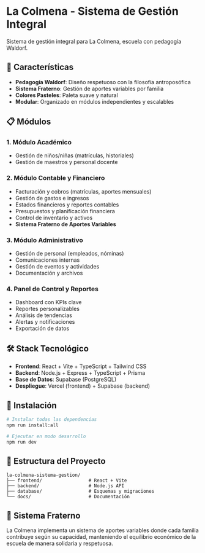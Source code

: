 # La Colmena - Sistema de Gestión Integral

Sistema de gestión integral para La Colmena, escuela con pedagogía Waldorf.

## 🌸 Características

- **Pedagogía Waldorf**: Diseño respetuoso con la filosofía antroposófica
- **Sistema Fraterno**: Gestión de aportes variables por familia
- **Colores Pasteles**: Paleta suave y natural
- **Modular**: Organizado en módulos independientes y escalables

## 📋 Módulos

### 1. Módulo Académico
- Gestión de niños/niñas (matrículas, historiales)
- Gestión de maestros y personal docente

### 2. Módulo Contable y Financiero
- Facturación y cobros (matrículas, aportes mensuales)
- Gestión de gastos e ingresos
- Estados financieros y reportes contables
- Presupuestos y planificación financiera
- Control de inventario y activos
- **Sistema Fraterno de Aportes Variables**

### 3. Módulo Administrativo
- Gestión de personal (empleados, nóminas)
- Comunicaciones internas
- Gestión de eventos y actividades
- Documentación y archivos

### 4. Panel de Control y Reportes
- Dashboard con KPIs clave
- Reportes personalizables
- Análisis de tendencias
- Alertas y notificaciones
- Exportación de datos

## 🛠️ Stack Tecnológico

- **Frontend**: React + Vite + TypeScript + Tailwind CSS
- **Backend**: Node.js + Express + TypeScript + Prisma
- **Base de Datos**: Supabase (PostgreSQL)
- **Despliegue**: Vercel (frontend) + Supabase (backend)

## 🚀 Instalación

```bash
# Instalar todas las dependencias
npm run install:all

# Ejecutar en modo desarrollo
npm run dev
```

## 📁 Estructura del Proyecto

```
la-colmena-sistema-gestion/
├── frontend/                 # React + Vite
├── backend/                  # Node.js API
├── database/                 # Esquemas y migraciones
└── docs/                     # Documentación
```

## 🤝 Sistema Fraterno

La Colmena implementa un sistema de aportes variables donde cada familia contribuye según su capacidad, manteniendo el equilibrio económico de la escuela de manera solidaria y respetuosa.


